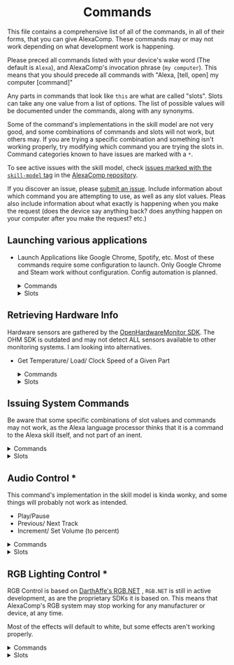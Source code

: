 <h1 align="center">Commands</h1>

This file contains a comprehensive list of all of the commands, in all of their forms, that you can give AlexaComp. These commands may or may not work depending on what development work is happening.

Please preced all commands listed with your device's wake word (The default is `Alexa`), and AlexaComp's invocation phrase (`my computer`). This means that you should precede all commands with "Alexa, [tell, open] my computer [command]"

Any parts in commands that look like `this` are what are called "slots". Slots can take any one value from a list of options. The list of possible values will be documented under the commands, along with any synonyms.

Some of the command's implementations in the skill model are not very good, and some combinations of commands and slots will not work, but others may. If you are trying a specific combination and something isn't working properly, try modifying which command you are trying the slots in. Command categories known to have issues are marked with a `*`.

To see active issues with the skill model, check [issues marked with the `skill-model` tag][2] in the [AlexaComp repository][4].

If you discover an issue, please [submit an issue][5]. Include information about which command you are attempting to use, as well as any slot values. Pleas also include information about what exactly is happening when you make the request (does the device say anything back? does anything happen on your computer after you make the request? etc.)

## Launching various applications
- Launch Applications like Google Chrome, Spotify, etc.
    Most of these commands require some configuration to launch. Only Google Chrome and Steam work without configuration. Config automation is planned.

    <details><summary>Commands</summary>
    <p>
    <br>
        start up <code>ProgramName</code> <br>
        start <code>ProgramName</code> <br>
        run <code>ProgramName</code> <br>
        launch <code>ProgramName</code> <br>
    </p>
    </details>

    <details><summary>Slots</summary>
    <details><summary>&nbsp;&nbsp;&nbsp;&nbsp;ProgramName</summary>
    <pre>
        Python Shell
            Synonyms - python, python IDLE
        Minecraft
        UPLAY
            Synonyms - Ubisoft uplay
        Battle.Net
            Synonyms - Blizzard launcher, battle net, battle dot net
        Origin Launcher
            Synonyms - Origin
        Windows Settings
        Discord
        Command Prompt
            Synonyms - CMD, C M D
        Task Manager
        iTunes
            Synonyms - Apple i Tunes, Apple iTunes
        Spotify
        CAM
            Synonyms - NZXT CAM
        JetBrains Pycharm
            Synonyms - pie charm, jet brains pie charm
        ATOM
        Brackets
        JetBrains IntelliJ Idea
            Synonyms - intellij idea, in telli j idea, intellij, in telli j
        EVGA Precision XOC
            Synonyms - evga precision x o c, precision x o c
        Visual Studio
        Visual Studio Code
            Synonyms - vs code
        Steam
    </pre>
    </details>
    </details>

## Retrieving Hardware Info
Hardware sensors are gathered by the [OpenHardwareMonitor SDK][0]. The OHM SDK is outdated and may not detect ALL sensors available to other monitoring systems. I am looking into alternatives.

- Get Temperature/ Load/ Clock Speed of a Given Part

    <details><summary>Commands</summary>
        <p>
        <br>
            to get my <code>Part</code> <code>Stat</code> <br>
            what's the <code>Stat</code> of my <code>Part</code><br>
            what's my <code>Part</code> <code>Stat</code> <br>
            get the <code>Stat</code> of my <code>Part</code> <br>
            get my <code>Part</code> <code>Stat</code> <br>
            what is the <code>Stat</code> of my <code>Part</code>
        </p>
    </details>

    <details><summary>Slots</summary>
    <details><summary>&nbsp;&nbsp;&nbsp;&nbsp;Part</summary>
    <pre>
        RAM
            Synonyms - memory
        CPU
        GPU
            Synonyms - graphics card
    </pre>
    </details>
    <details><summary>&nbsp;&nbsp;&nbsp;&nbsp;Stat</summary>
    <pre>
        RAM Clock
            Synonyms - memory clock
        Core Clock
        Load
        Available
        Usage
        Temperature
            Synonyms - temp
    </pre>
    </details>
    </details>

## Issuing System Commands
Be aware that some specific combinations of slot values and commands may not work, as the Alexa language processor thinks that it is a command to the Alexa skill itself, and not part of an inent.

<details><summary>Commands</summary>
<p>
<br>
    and <code>Command</code> it <br>
    and tell it to <code>Command</code> <br>
    to <code>Command</code> <br>
    tell it to <code>Command</code> <br>
    and tell my computer to <code>Command</code> <br>
    my computer to <code>Command</code>
    tell my computer to <code>Command</code> <br>
</p>
</details>
<details><summary>Slots</summary>
<details><summary>&nbsp;&nbsp;&nbsp;&nbsp;Command</summary>
<pre>
    Log Off
        Synonyms - logoff, logout, log out
    Lock
        Synonyms - lock down, secure itself, lock itself
    Restart
    Shut Down
        Synonyms - turn itself off, turn off
    Sleep
        Synonyms - go to sleep
</pre>
</details>
</details>

## Audio Control *
This command's implementation in the skill model is kinda wonky, and some things will probably not work as intended.
- Play/Pause
- Previous/ Next Track
- Increment/ Set Volume (to percent)

<details><summary>Commands</summary>
<p>
<br>
    to <code>AudioCommand</code> <br>
    turn my <code>AudioCommand</code> <br>
    to turn my <code>AudioCommand</code> <br>
    to <code>AudioCommand</code> my music <br>
    turn my music <code>AudioCommand</code> <br>
    tell my music to <code>AudioCommand</code>
</p>
</details>

<details><summary>Slots</summary>
<details><summary>&nbsp;&nbsp;&nbsp;&nbsp;AudioCommand</summary>
<pre>
    *Sets volume as percentage*
    Set Volume
        Synonyms - change volume, change my volume
    Pause
        Synonyms - pause my music, play my music, pause music, play music, play
    *Volume Up/ Down increments and decrements volume by 5 percent.*
    Volume Down
        Synonyms - turn the volume down, turn volume down
    Volume Up
        Synonyms - turn the volume up, turn volume up
    Previous Song
        Synonyms - last song
    Next Song
    Mute / Unmute (toggles mute regardless of which one is given)
</pre>
</details>
</details>

## RGB Lighting Control *
RGB Control is based on [DarthAffe's RGB.NET][1] , `RGB.NET` is still in active development, as are the proprietary SDKs it is based on. This means that AlexaComp's RGB system may stop working for any manufacturer or device, at any time.

Most of the effects will default to white, but some effects aren't working properly.

<details><summary>Commands</summary>
<p>
<br>
    to set my lighting to <code>Color</code> <br>
    to set my lighting to an <code>Effect</code> <br>
    to set my lighting to a <code>Effect</code> <br>
    to set my RGB to an <code>Effect</code> <br>
    to set my RGB to a <code>Effect</code> <br>
    to set my lights to an <code>Effect</code> <br>
    to set my lights to a <code>Effect</code> <br>
    to set my lighting to an <code>Effect</code> <code>Color</code><br>
    to set my lighting to a <code>Effect</code> <code>Color</code><br>
    to set my RGB to an <code>Effect</code> <code>Color</code><br>
    to set my RGB to a <code>Effect</code> <code>Color</code><br>
    to set my lights to an <code>Effect</code> <code>Color</code><br>
    to set my lights to a <code>Effect</code> <code>Color</code><br>
</p>
</details>

<details><summary>Slots</summary>
<details><summary>&nbsp;&nbsp;&nbsp;&nbsp;Effect</summary>
<pre>
    Off
        Synonyms - LED off, all off
    Error
        Synonyms - error effect
    Alternating
        Synonyms - alternating effect
    Pulsing
        Synonyms - pulsing effect, pulsating, pulsating effect
    Breathing
        Synonyms - breathing effect
    Static Color
        Synonyms - steady, static, static color effect
    Rainbow Fade
        Synonyms - rainbow fading effect, rainbow fade effect, rainbow fading, rainbow
</pre>
</details>
<details><summary>&nbsp;&nbsp;&nbsp;&nbsp;Color</summary>
    See the [Color Documentation][2] for all supported colors, their names, and a small swatch.
</details>
</details>

[0]: https://github.com/openhardwaremonitor/openhardwaremonitor
[1]: https://github.com/DarthAffe/RGB.NET
[2]: https://github.com/AlexaComp/AlexaComp/labels/skill-model
[3]: https://github.com/AlexaComp/AlexaComp/blob/docs/Docs/Colors.md
[4]: https://github.com/AlexaComp/AlexaComp
[5]: https://github.com/AlexaComp/AlexaComp/issues/new